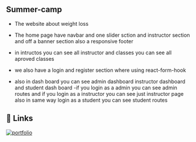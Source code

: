 
## Summer-camp

- The website about weight loss

- The home page have navbar and one slider sction and instructor section   and off a banner section also a responsive footer
- in intructos you can see all instructor and classes you can see all aproved classes 
- we also have a login and register section where using react-form-hook
- also in dash board you can see admin dashboard instructor dashboard and student dash board 
-if you login as a admin you can see admin routes and if you login as a instructor you can see just instructor page also in same way login as a student you can see student routes
## 🔗 Links
[![portfolio](https://img.shields.io/badge/my_portfolio-000?style=for-the-badge&logo=ko-fi&logoColor=white)](https://summer-camp-17246.web.app)


